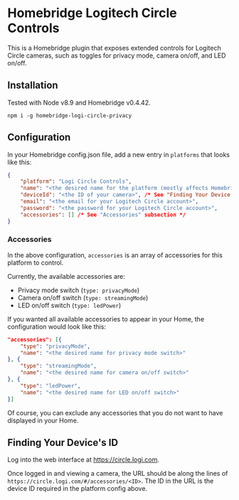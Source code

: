 # Homebridge Logitech Circle Controls

This is a Homebridge plugin that exposes extended controls for Logitech Circle cameras, such as toggles for privacy mode, camera on/off, and LED on/off.

## Installation

Tested with Node v8.9 and Homebridge v0.4.42.

```
npm i -g homebridge-logi-circle-privacy
```

## Configuration

In your Homebridge config.json file, add a new entry in `platforms` that looks like this:
```json
{
    "platform": "Logi Circle Controls",
    "name": "<the desired name for the platform (mostly affects Homebridge logs)>",
    "deviceId": "<the ID of your camera>", /* See "Finding Your Device's ID" section */
    "email": "<the email for your Logitech Circle account>",
    "password": "<the password for your Logitech Circle account>",
    "accessories": [] /* See "Accessories" subsection */
}
```

### Accessories
In the above configuration, `accessories` is an array of accessories for this platform to control.

Currently, the available accessories are:
- Privacy mode switch (`type: privacyMode`)
- Camera on/off switch (`type: streamingMode`)
- LED on/off switch (`type: ledPower`)

If you wanted all available accessories to appear in your Home, the configuration would look like this:

```json
"accessories": [{
    "type": "privacyMode",
    "name": "<the desired name for privacy mode switch>"
}, {
    "type": "streamingMode",
    "name": "<the desired name for camera on/off switch>"
}, {
    "type": "ledPower",
    "name": "<the desired name for LED on/off switch>"
}]
```

Of course, you can exclude any accessories that you do not want to have displayed in your Home.

## Finding Your Device's ID
Log into the web interface at https://circle.logi.com.

Once logged in and viewing a camera, the URL should be along the lines of `https://circle.logi.com/#/accessories/<ID>`. The ID in the URL is the device ID required in the platform config above.
